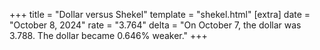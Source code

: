 +++
title = "Dollar versus Shekel"
template = "shekel.html"
[extra]
date = "October  8, 2024"
rate = "3.764"
delta = "On October  7, the dollar was 3.788. The dollar became 0.646% weaker."
+++
